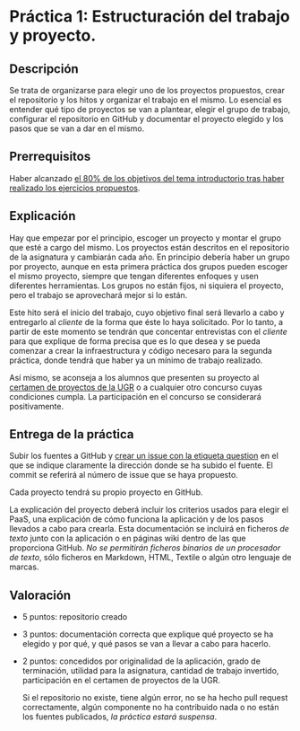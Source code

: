 Práctica 1: Estructuración del trabajo y proyecto.
=====================================

Descripción
-----------------

Se trata de organizarse para elegir uno de los proyectos propuestos,
crear el repositorio y los hitos y organizar el trabajo en el
mismo. Lo esencial es entender qué tipo de proyectos se van a
plantear, elegir el grupo de trabajo, configurar el repositorio en
GitHub y documentar el proyecto elegido y los pasos que se van a dar
en el mismo.  

Prerrequisitos
--------------------

Haber alcanzado
[el 80% de los objetivos del tema introductorio tras haber realizado los ejercicios propuestos](Intro:concepto_y_soporte_fisico.md). 

Explicación
----------------

Hay que empezar por el principio, escoger un proyecto y montar el grupo que esté a cargo del mismo. Los proyectos están descritos en el repositorio de la asignatura y cambiarán cada año. En principio debería haber un grupo por proyecto, aunque en esta primera práctica dos grupos pueden escoger el mismo proyecto, siempre que tengan diferentes enfoques y usen diferentes herramientas. Los grupos no están fijos, ni siquiera el proyecto, pero el trabajo se aprovechará mejor si lo están.

Este hito será el inicio del trabajo, cuyo objetivo final será llevarlo a cabo y entregarlo al *cliente* de la forma que éste lo haya solicitado. Por lo tanto, a partir de este momento se tendrán que concentar entrevistas con el *cliente* para que explique de forma precisa que es lo que desea y se pueda comenzar a crear la infraestructura y código necesaro para la segunda práctica, donde tendrá que haber ya un mínimo de trabajo realizado.

Así mismo, se aconseja a los alumnos que presenten su proyecto al [certamen de proyectos de la UGR](http://osl.ugr.es) o a cualquier otro concurso cuyas condiciones cumpla. La participación en el concurso se considerará positivamente. 


Entrega de la práctica
--------------------------------

Subir los fuentes a GitHub y
[crear un issue con la etiqueta question](https://github.com/JJ/GII-2014/practicas/1.md) en el
que se indique claramente la dirección donde se ha subido el fuente. El commit se referirá al número de issue que se haya propuesto.

Cada proyecto tendrá su propio proyecto en GitHub.

La explicación del proyecto deberá incluir los criterios usados para
elegir el PaaS, una explicación de cómo funciona la aplicación y de
los pasos llevados a cabo para crearla. Esta documentación se incluirá
en ficheros *de texto* junto con la aplicación o en páginas wiki
dentro de las que proporciona GitHub. *No se permitirán ficheros
binarios de un procesador de texto*, sólo ficheros en Markdown, HTML,
Textile o algún otro lenguaje de marcas. 

Valoración
--------------

* 5 puntos: repositorio creado 
* 3 puntos: documentación correcta que explique qué proyecto se ha elegido y por qué, y qué pasos se van a llevar a cabo para hacerlo.
* 2 puntos: concedidos por originalidad de la aplicación, grado de
  terminación, utilidad para la asignatura, cantidad de trabajo invertido, participación en el certamen de proyectos de la UGR. 
  
  Si el repositorio no existe, tiene algún error, no se ha hecho pull request correctamente, algún componente no ha contribuido nada o no están los fuentes publicados, *la
  práctica estará suspensa*.
